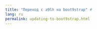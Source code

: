 ```yaml
---
title: "Переход с a9lh на boot9strap" #
lang: ru
permalink: updating-to-boot9strap.html
---
```

<script>
location.href = 'a9lh-to-b9s';
</script>

